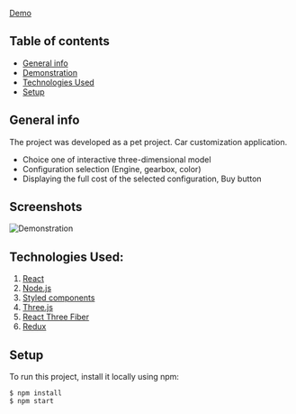 [Demo](https://epic-meitner-892046.netlify.app/)

## Table of contents

- [General info](#general-info)
- [Demonstration](#demonstration)
- [Technologies Used](#technologies-used)
- [Setup](#setup)

## General info

The project was developed as a pet project.
Сar customization application.

- Choice one of interactive three-dimensional model
- Configuration selection (Engine, gearbox, color)
- Displaying the full cost of the selected configuration, Buy button

## Screenshots

![Demonstration](scene.gif)

## Technologies Used:

1.  [React](https://github.com/facebook/react)
2.  [Node.js](https://github.com/nodejs/node)
3.  [Styled components](https://styled-components.com/)
4.  [Three.js](https://threejs.org/)
5.  [React Three Fiber](https://docs.pmnd.rs/react-three-fiber/getting-started/introduction)
6.  [Redux](https://redux.js.org/)

## Setup

To run this project, install it locally using npm:

```
$ npm install
$ npm start
```
